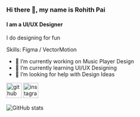 ### Hi there 👋, my name is Rohith Pai
#### I am a UI/UX Designer 
I do designing for fun

Skills: Figma / VectorMotion 

- 🔭 I’m currently working on Music Player Design 
- 🌱 I’m currently learning UI/UX Designing  
- 🤔 I’m looking for help with Design Ideas 


[<img src='https://cdn.jsdelivr.net/npm/simple-icons@3.0.1/icons/github.svg' alt='github' height='40'>](https://github.com/RohithPai07)  [<img src='https://cdn.jsdelivr.net/npm/simple-icons@3.0.1/icons/instagram.svg' alt='instagram' height='40'>](https://www.instagram.com/Iblamepai/)  

![GitHub stats](https://github-readme-stats.vercel.app/api?username=RohithPai07&show_icons=true)  


